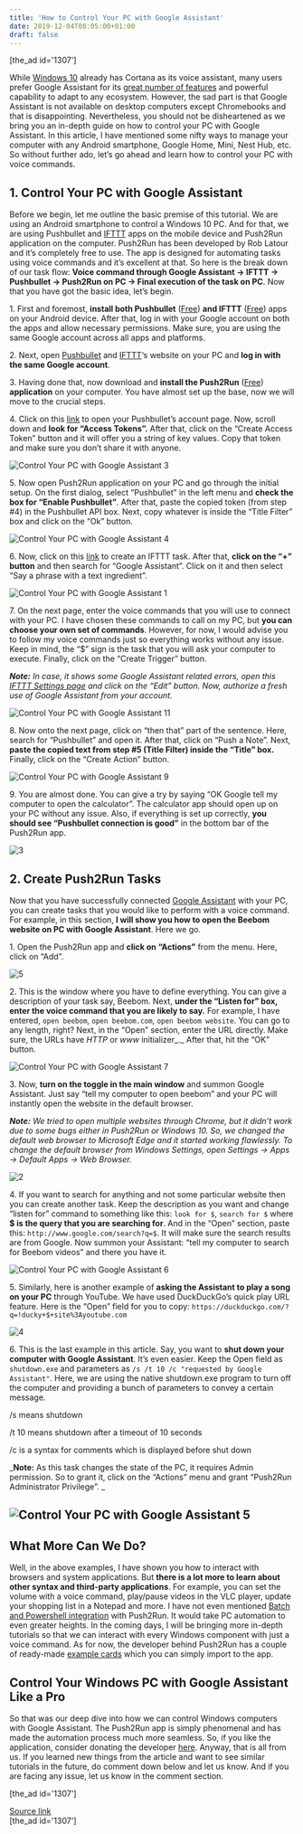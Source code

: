 ```yaml
---
title: 'How to Control Your PC with Google Assistant'
date: 2019-12-04T08:05:00+01:00
draft: false
---
```


\[the\_ad id='1307'\]  
  

  

While [Windows 10](https://beebom.com/windows-10-updates/) already has Cortana as its voice assistant, many users prefer Google Assistant for its [great number of features](https://beebom.com/google-assistant-tricks/) and powerful capability to adapt to any ecosystem. However, the sad part is that Google Assistant is not available on desktop computers except Chromebooks and that is disappointing. Nevertheless, you should not be disheartened as we bring you an in-depth guide on how to control your PC with Google Assistant. In this article, I have mentioned some nifty ways to manage your computer with any Android smartphone, Google Home, Mini, Nest Hub, etc. So without further ado, let’s go ahead and learn how to control your PC with voice commands.  

1\. Control Your PC with Google Assistant
-----------------------------------------

  

Before we begin, let me outline the basic premise of this tutorial. We are using an Android smartphone to control a Windows 10 PC. And for that, we are using Pushbullet and [IFTTT](https://beebom.com/google-assistant-ifttt-recipes/) apps on the mobile device and Push2Run application on the computer. Push2Run has been developed by Rob Latour and it’s completely free to use. The app is designed for automating tasks using voice commands and it’s excellent at that. So here is the break down of our task flow: **Voice command through Google Assistant -> IFTTT -> Pushbullet -> Push2Run on PC -> Final execution of the task on PC**. Now that you have got the basic idea, let’s begin.  

1\. First and foremost, **install both Pushbullet** ([Free](https://play.google.com/store/apps/details?id=com.pushbullet.android&hl=en_IN)) **and IFTTT** ([Free](https://play.google.com/store/apps/details?id=com.ifttt.ifttt&hl=en_IN)) apps on your Android device. After that, log in with your Google account on both the apps and allow necessary permissions. Make sure, you are using the same Google account across all apps and platforms.  

2\. Next, open [Pushbullet](https://www.pushbullet.com/) and [IFTTT](https://ifttt.com/)‘s website on your PC and **log in with the same Google account**.  

3\. Having done that, now download and **install the Push2Run** ([Free](https://ifttt.com/)) **application** on your computer. You have almost set up the base, now we will move to the crucial steps.  

4\. Click on this [link](https://www.pushbullet.com/#settings/account) to open your Pushbullet’s account page. Now, scroll down and **look for “Access Tokens”.** After that, click on the “Create Access Token” button and it will offer you a string of key values. Copy that token and make sure you don’t share it with anyone.  

![Control Your PC with Google Assistant 3](https://beebom.com/wp-content/uploads/2019/12/Control-Your-PC-with-Google-Assistant-3.jpg)

5\. Now open Push2Run application on your PC and go through the initial setup. On the first dialog, select “Pushbullet” in the left menu and **check the box for “Enable Pushbullet”**. After that, paste the copied token (from step #4) in the Pushbullet API box. Next, copy whatever is inside the “Title Filter” box and click on the “Ok” button.  

![Control Your PC with Google Assistant 4](https://beebom.com/wp-content/uploads/2019/12/Control-Your-PC-with-Google-Assistant-4.jpg)

  
  

  

6\. Now, click on this [link](https://ifttt.com/create) to create an IFTTT task. After that, **click on the “+” button** and then search for “Google Assistant”. Click on it and then select “Say a phrase with a text ingredient”.  

![Control Your PC with Google Assistant 1](https://beebom.com/wp-content/uploads/2019/12/Control-Your-PC-with-Google-Assistant-1.jpg)

7\. On the next page, enter the voice commands that you will use to connect with your PC. I have chosen these commands to call on my PC, but **you can choose your own set of commands**. However, for now, I would advise you to follow my voice commands just so everything works without any issue. Keep in mind, the “$” sign is the task that you will ask your computer to execute. Finally, click on the “Create Trigger” button.  

_**Note:** In case, it shows some Google Assistant related errors, open this [IFTTT Settings page](https://ifttt.com/google_assistant/settings) and click on the “Edit” button. Now, authorize a fresh use of Google Assistant from your account._  

![Control Your PC with Google Assistant 11](https://beebom.com/wp-content/uploads/2019/12/Control-Your-PC-with-Google-Assistant-11.jpg)

8\. Now onto the next page, click on “then that” part of the sentence. Here, search for “Pushbullet” and open it. After that, click on “Push a Note”. Next, **paste the copied text from step #5 (Title Filter) inside the “Title” box.** Finally, click on the “Create Action” button.  

![Control Your PC with Google Assistant 9](https://beebom.com/wp-content/uploads/2019/12/Control-Your-PC-with-Google-Assistant-9.jpg)

9\. You are almost done. You can give a try by saying “OK Google tell my computer to open the calculator”. The calculator app should open up on your PC without any issue. Also, if everything is set up correctly, **you should see “Pushbullet connection is good”** in the bottom bar of the Push2Run app.  

![3](https://beebom.com/wp-content/uploads/2019/12/3.jpg)

  
  

  

2\. Create Push2Run Tasks
-------------------------

  

Now that you have successfully connected [Google Assistant](https://beebom.com/google-assistant-commands/) with your PC, you can create tasks that you would like to perform with a voice command. For example, in this section, **I will show you how to open the Beebom website on PC with Google Assistant**. Here we go.  

1\. Open the Push2Run app and **click on “Actions”** from the menu. Here, click on “Add”.  

![5](https://beebom.com/wp-content/uploads/2019/12/Control-Your-PC-with-Google-Assistant-10.jpg)

2\. This is the window where you have to define everything. You can give a description of your task say, Beebom. Next, **under the “Listen for” box, enter the voice command that you are likely to say.** For example, I have entered, `open beebom`, `open beebom.com`, `open beebom website`. You can go to any length, right? Next, in the “Open” section, enter the URL directly. Make sure, the URLs have _HTTP_ or _www_ initializer_._ After that, hit the “OK” button.  

![Control Your PC with Google Assistant 7](https://beebom.com/wp-content/uploads/2019/12/Control-Your-PC-with-Google-Assistant-7.jpg)

3\. Now, **turn on the toggle in the main window** and summon Google Assistant. Just say “tell my computer to open beebom” and your PC will instantly open the website in the default browser.  

_**Note:** We tried to open multiple websites through Chrome, but it didn’t work due to some bugs either in Push2Run or Windows 10. So, we changed the default web browser to Microsoft Edge and it started working flawlessly. To change the default browser from Windows Settings, open Settings -> Apps -> Default Apps -> Web Browser._  

![2](https://beebom.com/wp-content/uploads/2019/12/2-1.jpg)

4\. If you want to search for anything and not some particular website then you can create another task. Keep the description as you want and change “listen for” command to something like this: `look for $`, `search for $` where **$ is the query that you are searching for**. And in the “Open” section, paste this: `http://www.google.com/search?q=$`. It will make sure the search results are from Google. Now summon your Assistant: “tell my computer to search for Beebom videos” and there you have it.

  
  

  

![Control Your PC with Google Assistant 6](https://beebom.com/wp-content/uploads/2019/12/Control-Your-PC-with-Google-Assistant-6.jpg)

5\. Similarly, here is another example of **asking the Assistant to play a song on your PC** through YouTube. We have used DuckDuckGo’s quick play URL feature. Here is the “Open” field for you to copy: `https://duckduckgo.com/?q=!ducky+$+site%3Ayoutube.com`  

![4](https://beebom.com/wp-content/uploads/2019/12/Control-Your-PC-with-Google-Assistant-8.jpg)

6\. This is the last example in this article. Say, you want to **shut down your computer with Google Assistant**. It’s even easier. Keep the Open field as `shutdown.exe` and parameters as `/s /t 10 /c "requested by Google Assistant"`. Here, we are using the native shutdown.exe program to turn off the computer and providing a bunch of parameters to convey a certain message.  

/s means shutdown  

/t 10 means shutdown after a timeout of 10 seconds  

/c is a syntax for comments which is displayed before shut down  

_**Note:** As this task changes the state of the PC, it requires Admin permission. So to grant it, click on the “Actions” menu and grant “Push2Run Administrator Privilege”. _  

![Control Your PC with Google Assistant 5](https://beebom.com/wp-content/uploads/2019/12/Control-Your-PC-with-Google-Assistant-5.jpg)
-------------------------------------------------------------------------------------------------------------------------------------

  

What More Can We Do?
--------------------

  

Well, in the above examples, I have shown you how to interact with browsers and system applications. But **there is a lot more to learn about other syntax and third-party applications**. For example, you can set the volume with a voice command, play/pause videos in the VLC player, update your shopping list in a Notepad and more. I have not even mentioned [Batch and Powershell integration](https://beebom.com/how-automate-tasks-windows-10-save-time/) with Push2Run. It would take PC automation to even greater heights. In the coming days, I will be bringing more in-depth tutorials so that we can interact with every Windows component with just a voice command. As for now, the developer behind Push2Run has a couple of ready-made [example cards](https://push2run.com/examplecards.html) which you can simply import to the app.  

Control Your Windows PC with Google Assistant Like a Pro
--------------------------------------------------------

  

So that was our deep dive into how we can control Windows computers with Google Assistant. The Push2Run app is simply phenomenal and has made the automation process much more seamless. So, if you like the application, consider donating the developer [here](https://push2run.com/donate.html). Anyway, that is all from us. If you learned new things from the article and want to see similar tutorials in the future, do comment down below and let us know. And if you are facing any issue, let us know in the comment section.  

  
  
\[the\_ad id='1307'\]  
  
[Source link](https://beebom.com/how-control-pc-with-google-assistant/)  
\[the\_ad id='1307'\]